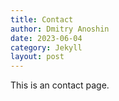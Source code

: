```yaml
---
title: Contact
author: Dmitry Anoshin
date: 2023-06-04
category: Jekyll
layout: post
---
```


This is an contact page.
